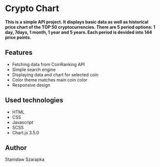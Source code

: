 # Crypto Chart

<b>This is a simple API project. It displays basic data as well as historical price chart of the TOP 50 cryptocurrencies. There are 5 period options: 1 day, 7days, 1 month, 1 year and 5 years. Each period is devided into 144 price points.</b>

## Features

-   Fetching data from CoinRanking API
-   Simple search engine
-   Displaying data and chart for selected coin
-   Color theme matches main coin color
-   Responsive design

## Used technologies

-   HTML
-   CSS
-   Javascript
-   SCSS
-   Chart.js 3.5.0

## Author

Stanisław Szarapka
<br><br>
